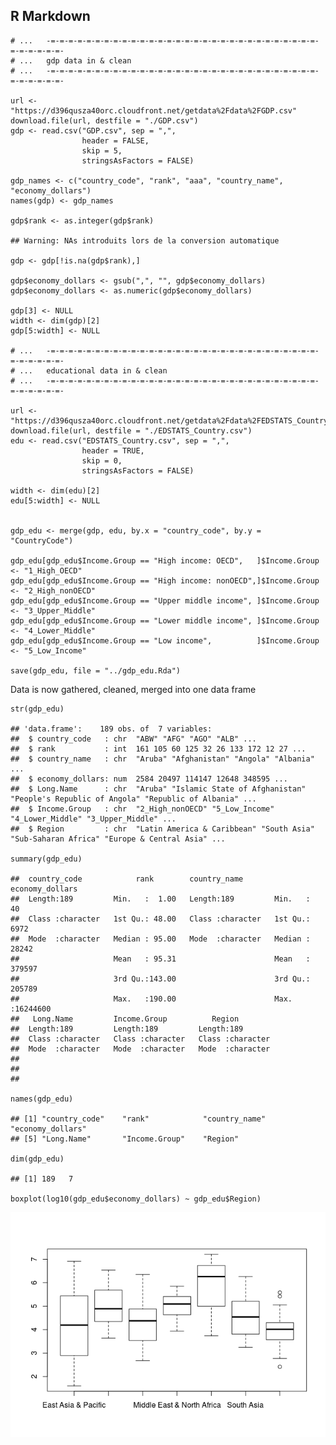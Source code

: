 R Markdown
----------

    # ...   -=-=-=-=-=-=-=-=-=-=-=-=-=-=-=-=-=-=-=-=-=-=-=-=-=-=-=-=-=-=-=-=-=-=-=-=-
    # ...   gdp data in & clean
    # ...   -=-=-=-=-=-=-=-=-=-=-=-=-=-=-=-=-=-=-=-=-=-=-=-=-=-=-=-=-=-=-=-=-=-=-=-=-

    url <- "https://d396qusza40orc.cloudfront.net/getdata%2Fdata%2FGDP.csv"
    download.file(url, destfile = "./GDP.csv")
    gdp <- read.csv("GDP.csv", sep = ",",
                    header = FALSE,
                    skip = 5,
                    stringsAsFactors = FALSE)

    gdp_names <- c("country_code", "rank", "aaa", "country_name", "economy_dollars")
    names(gdp) <- gdp_names

    gdp$rank <- as.integer(gdp$rank)

    ## Warning: NAs introduits lors de la conversion automatique

    gdp <- gdp[!is.na(gdp$rank),]

    gdp$economy_dollars <- gsub(",", "", gdp$economy_dollars)
    gdp$economy_dollars <- as.numeric(gdp$economy_dollars)

    gdp[3] <- NULL
    width <- dim(gdp)[2]
    gdp[5:width] <- NULL

    # ...   -=-=-=-=-=-=-=-=-=-=-=-=-=-=-=-=-=-=-=-=-=-=-=-=-=-=-=-=-=-=-=-=-=-=-=-=-
    # ...   educational data in & clean
    # ...   -=-=-=-=-=-=-=-=-=-=-=-=-=-=-=-=-=-=-=-=-=-=-=-=-=-=-=-=-=-=-=-=-=-=-=-=-

    url <- "https://d396qusza40orc.cloudfront.net/getdata%2Fdata%2FEDSTATS_Country.csv"
    download.file(url, destfile = "./EDSTATS_Country.csv")
    edu <- read.csv("EDSTATS_Country.csv", sep = ",",
                    header = TRUE,
                    skip = 0,
                    stringsAsFactors = FALSE)

    width <- dim(edu)[2]
    edu[5:width] <- NULL


    gdp_edu <- merge(gdp, edu, by.x = "country_code", by.y = "CountryCode")

    gdp_edu[gdp_edu$Income.Group == "High income: OECD",   ]$Income.Group <- "1_High_OECD" 
    gdp_edu[gdp_edu$Income.Group == "High income: nonOECD",]$Income.Group <- "2_High_nonOECD" 
    gdp_edu[gdp_edu$Income.Group == "Upper middle income", ]$Income.Group <- "3_Upper_Middle" 
    gdp_edu[gdp_edu$Income.Group == "Lower middle income", ]$Income.Group <- "4_Lower_Middle" 
    gdp_edu[gdp_edu$Income.Group == "Low income",          ]$Income.Group <- "5_Low_Income" 

    save(gdp_edu, file = "../gdp_edu.Rda")

Data is now gathered, cleaned, merged into one data frame

    str(gdp_edu)

    ## 'data.frame':    189 obs. of  7 variables:
    ##  $ country_code   : chr  "ABW" "AFG" "AGO" "ALB" ...
    ##  $ rank           : int  161 105 60 125 32 26 133 172 12 27 ...
    ##  $ country_name   : chr  "Aruba" "Afghanistan" "Angola" "Albania" ...
    ##  $ economy_dollars: num  2584 20497 114147 12648 348595 ...
    ##  $ Long.Name      : chr  "Aruba" "Islamic State of Afghanistan" "People's Republic of Angola" "Republic of Albania" ...
    ##  $ Income.Group   : chr  "2_High_nonOECD" "5_Low_Income" "4_Lower_Middle" "3_Upper_Middle" ...
    ##  $ Region         : chr  "Latin America & Caribbean" "South Asia" "Sub-Saharan Africa" "Europe & Central Asia" ...

    summary(gdp_edu)

    ##  country_code            rank        country_name       economy_dollars   
    ##  Length:189         Min.   :  1.00   Length:189         Min.   :      40  
    ##  Class :character   1st Qu.: 48.00   Class :character   1st Qu.:    6972  
    ##  Mode  :character   Median : 95.00   Mode  :character   Median :   28242  
    ##                     Mean   : 95.31                      Mean   :  379597  
    ##                     3rd Qu.:143.00                      3rd Qu.:  205789  
    ##                     Max.   :190.00                      Max.   :16244600  
    ##   Long.Name         Income.Group          Region         
    ##  Length:189         Length:189         Length:189        
    ##  Class :character   Class :character   Class :character  
    ##  Mode  :character   Mode  :character   Mode  :character  
    ##                                                          
    ##                                                          
    ## 

    names(gdp_edu)

    ## [1] "country_code"    "rank"            "country_name"    "economy_dollars"
    ## [5] "Long.Name"       "Income.Group"    "Region"

    dim(gdp_edu)

    ## [1] 189   7

    boxplot(log10(gdp_edu$economy_dollars) ~ gdp_edu$Region)

![](read_clean_data_files/figure-markdown_strict/unnamed-chunk-1-1.png)
